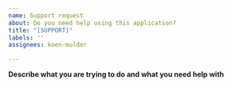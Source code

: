 ```yaml
---
name: Support request
about: Do you need help using this application?
title: "[SUPPORT]"
labels: ''
assignees: koen-mulder

---
```


**Describe what you are trying to do and what you need help with**
